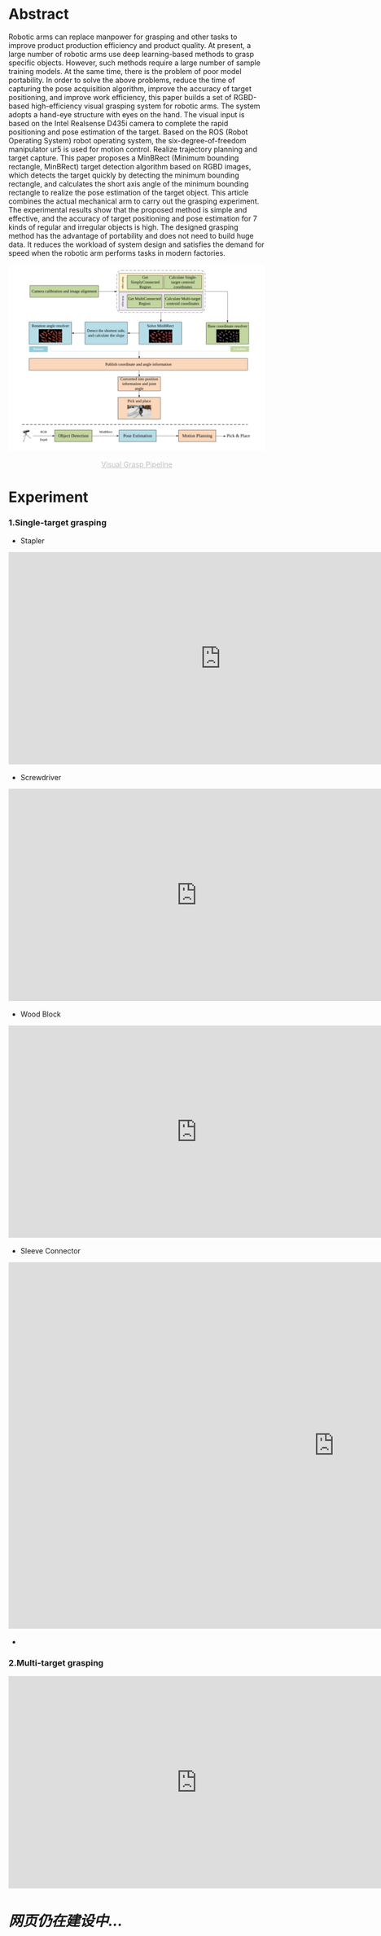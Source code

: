 # Abstract
Robotic arms can replace manpower for grasping and other tasks to improve product production efficiency and product quality. At present, a large number of robotic arms use deep learning-based methods to grasp specific objects. However, such methods require a large number of sample training models. At the same time, there is the problem of poor model portability. In order to solve the above problems, reduce the time of capturing the pose acquisition algorithm, improve the accuracy of target positioning, and improve work efficiency, this paper builds a set of RGBD-based high-efficiency visual grasping system for robotic arms. The system adopts a hand-eye structure with eyes on the hand. The visual input is based on the Intel Realsense D435i camera to complete the rapid positioning and pose estimation of the target. Based on the ROS (Robot Operating System) robot operating system, the six-degree-of-freedom manipulator ur5 is used for motion control. Realize trajectory planning and target capture. This paper proposes a MinBRect (Minimum bounding rectangle, MinBRect) target detection algorithm based on RGBD images, which detects the target quickly by detecting the minimum bounding rectangle, and calculates the short axis angle of the minimum bounding rectangle to realize the pose estimation of the target object. This article combines the actual mechanical arm to carry out the grasping experiment. The experimental results show that the proposed method is simple and effective, and the accuracy of target positioning and pose estimation for 7 kinds of regular and irregular objects is high. The designed grasping method has the advantage of portability and does not need to build huge data. It reduces the workload of system design and satisfies the demand for speed when the robotic arm performs tasks in modern factories.

![Visual grasp pipeline](https://raw.githubusercontent.com/QRayMoor/MinBRect/main/IMG/visual_grasp_pipeline.svg)
<center style="font-size:14px;color:#C0C0C0;text-decoration:underline">Visual Grasp Pipeline</center>


# Experiment

### 1.Single-target grasping
- Stapler
<iframe width="833" height="417" src="https://www.youtube.com/embed/V4QIez8l8vc" frameborder="0" allow="accelerometer; autoplay; clipboard-write; encrypted-media; gyroscope; picture-in-picture" allowfullscreen></iframe>

- Screwdriver
<iframe width="739" height="417" src="https://www.youtube.com/embed/csaJkbRtMBg" frameborder="0" allow="accelerometer; autoplay; clipboard-write; encrypted-media; gyroscope; picture-in-picture" allowfullscreen></iframe>

- Wood Block
<iframe width="739" height="417" src="https://www.youtube.com/embed/rDq1iqHI5a0" frameborder="0" allow="accelerometer; autoplay; clipboard-write; encrypted-media; gyroscope; picture-in-picture" allowfullscreen></iframe>

- Sleeve Connector
<iframe width="1280" height="720" src="https://www.youtube.com/embed/8iey24X1Qbc" frameborder="0" allow="accelerometer; autoplay; clipboard-write; encrypted-media; gyroscope; picture-in-picture" allowfullscreen></iframe>

- 

### 2.Multi-target grasping

<iframe width="739" height="417" src="https://www.youtube.com/embed/ApaOWrdOk-Q" frameborder="0" allow="accelerometer; autoplay; clipboard-write; encrypted-media; gyroscope; picture-in-picture" allowfullscreen></iframe>

# *网页仍在建设中...*

